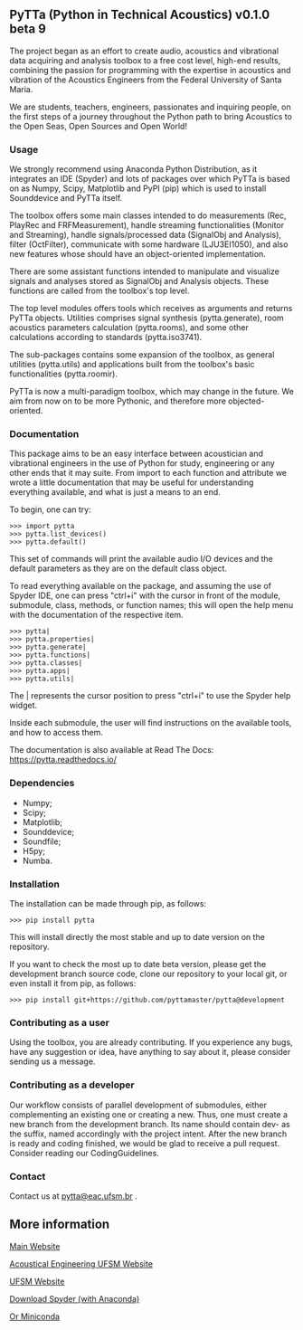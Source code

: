 ## PyTTa (Python in Technical Acoustics) v0.1.0 beta 9

The project began as an effort to create audio, acoustics and vibrational data
acquiring and analysis toolbox to a free cost level, high-end results,
combining the passion for programming with the expertise in acoustics and
vibration of the Acoustics Engineers from the Federal University of Santa Maria.

We are students, teachers, engineers, passionates and inquiring people,
on the first steps of a journey throughout the Python path to bring Acoustics
to the Open Seas, Open Sources and Open World!

### Usage

We strongly recommend using Anaconda Python Distribution, as it integrates an
IDE (Spyder) and lots of packages over which PyTTa is based on as Numpy, Scipy, 
Matplotlib and PyPI (pip) which is used to install Sounddevice and PyTTa itself.

The toolbox offers some main classes intended to do measurements (Rec, PlayRec
and FRFMeasurement), handle streaming functionalities (Monitor and Streaming),
handle signals/processed data (SignalObj and Analysis), filter (OctFilter),
communicate with some hardware (LJU3EI1050), and also new features whose should 
have an object-oriented implementation.

There are some assistant functions intended to manipulate and visualize signals
and analyses stored as SignalObj and Analysis objects. These functions are
called from the toolbox's top level.

The top level modules offers tools which receives as arguments and returns
PyTTa objects. Utilities comprises signal synthesis (pytta.generate), room
acoustics parameters calculation (pytta.rooms), and some other calculations
according to standards (pytta.iso3741).

The sub-packages contains some expansion of the toolbox, as general utilities
(pytta.utils) and applications built from the toolbox's basic functionalities
(pytta.roomir).

PyTTa is now a multi-paradigm toolbox, which may change in the future. We aim
from now on to be more Pythonic, and therefore more objected-oriented.

### Documentation

This package aims to be an easy interface between acoustician and vibrational
engineers in the use of Python for study, engineering or any other ends that
it may suite. From import to each function and attribute we wrote a little
documentation that may be useful for understanding everything available,
and what is just a means to an end.

To begin, one can try:

    >>> import pytta
    >>> pytta.list_devices()
    >>> pytta.default()

This set of commands will print the available audio I/O devices and the
default parameters as they are on the default class object.

To read everything available on the package, and assuming the use of
Spyder IDE, one can press "ctrl+i" with the cursor in front of the module,
submodule, class, methods, or function names; this will open the help menu
with the documentation of the respective item.
    
    >>> pytta|
    >>> pytta.properties|
    >>> pytta.generate|
    >>> pytta.functions|
    >>> pytta.classes|
    >>> pytta.apps|
    >>> pytta.utils|

The | represents the cursor position to press "ctrl+i" to use the Spyder help
widget.

Inside each submodule, the user will find instructions on the available tools,
and how to access them.

The documentation is also available at Read The Docs:
https://pytta.readthedocs.io/

### Dependencies

- Numpy;
- Scipy;
- Matplotlib;
- Sounddevice;
- Soundfile;
- H5py;
- Numba.

### Installation

The installation can be made through pip, as follows:

    >>> pip install pytta

This will install directly the most stable and up to date version on the
repository.

If you want to check the most up to date beta version, please get the
development branch source code, clone our repository to your local git, or
even install it from pip, as follows:

    >>> pip install git+https://github.com/pyttamaster/pytta@development


### Contributing as a user

Using the toolbox, you are already contributing. If you experience any bugs,
have any suggestion or idea, have anything to say about it, please consider
sending us a message.

### Contributing as a developer

Our workflow consists of parallel development of submodules, either
complementing an existing one or creating a new. Thus, one must create a new
branch from the development branch. Its name should contain dev- as the suffix,
named accordingly with the project intent. After the new branch is ready and
coding finished, we would be glad to receive a pull request. Consider reading
our CodingGuidelines.

### Contact

Contact us at pytta@eac.ufsm.br .

## More information

[Main Website](https://sites.google.com/eac.ufsm.br/pytta/)

[Acoustical Engineering UFSM Website](http://www.eac.ufsm.br)

[UFSM Website](https://www.ufsm.br)

[Download Spyder (with Anaconda)](https://www.anaconda.com/download/)

[Or Miniconda](https://conda.io/en/latest/miniconda)
